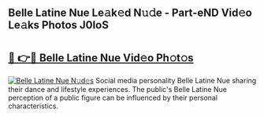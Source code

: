 ## Belle Latine Nue Le𝚊k𝚎d N𝚞𝚍e - Part-eND Vid𝚎o Le𝚊ks Photos J0IoS

# <h2><a href="http://fb03ccw.evod.top/?m=Belle+Latine+Nue">🔗 👉🔴 Belle Latine Nue Vid𝚎o Ph𝚘t𝚘s</a></h2>

[![Belle Latine Nue N𝚞d𝚎s](https://i.imgur.com/8V9OHl7.gif)](http://fb03ccw.evod.top/?m=Belle+Latine+Nue)
Social media personality Belle Latine Nue sharing their dance and lifestyle experiences. The public's Belle Latine Nue perception of a public figure can be influenced by their personal characteristics. 
